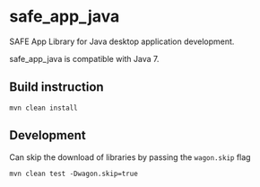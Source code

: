 # safe_app_java

SAFE App Library for Java desktop application development.

safe_app_java is compatible with Java 7.

## Build instruction

`mvn clean install`


## Development

Can skip the download of libraries by passing the `wagon.skip` flag

`mvn clean test -Dwagon.skip=true`


